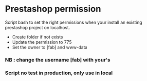 # Prestashop permission
Script bash to set the right permissions when your install an existing prestashop project on localhost.

- Create folder if not exists
- Update the permission to 775 
- Set the owner to [fab] and www-data


### NB : change the username [fab] with your's
### Script no test in production, only use in local